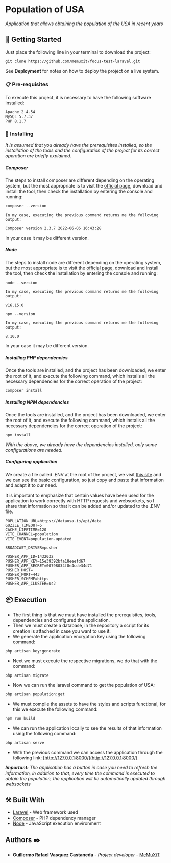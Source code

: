 # Population of USA

_Application that allows obtaining the population of the USA in recent years_

## 🚀 Getting Started

Just place the following line in your terminal to download the project:

```
git clone https://github.com/memuxit/focus-test-laravel.git
```

See **Deployment** for notes on how to deploy the project on a live system.


### 📋 Pre-requisites

To execute this project, it is necessary to have the following software installed:

```
Apache 2.4.54
MySQL 5.7.37
PHP 8.1.7
```

### 🔧 Installing

_It is assumed that you already have the prerequisites installed, so the installation of the tools and the configuration of the project for its correct operation are briefly explained._

##### Composer

The steps to install composer are different depending on the operating system, but the most appropriate is to visit the [official page](https://getcomposer.org/), download and install the tool, then check the installation by entering the console and running:

```
composer --version

In my case, executing the previous command returns me the following output:

Composer version 2.3.7 2022-06-06 16:43:28
```

In your case it may be different version.

##### Node

The steps to install node are different depending on the operating system, but the most appropriate is to visit the [official page](https://nodejs.org/), download and install the tool, then check the installation by entering the console and running:

```
node --version

In my case, executing the previous command returns me the following output:

v16.15.0
```

```
npm --version

In my case, executing the previous command returns me the following output:

8.10.0
```

In your case it may be different version.

##### Installing PHP dependencies

Once the tools are installed, and the project has been downloaded, we enter the root of it, and execute the following command, which installs all the necessary dependencies for the correct operation of the project:

```
composer install
```

##### Installing NPM dependencies

Once the tools are installed, and the project has been downloaded, we enter the root of it, and execute the following command, which installs all the necessary dependencies for the correct operation of the project:

```
npm install
```

_With the above, we already have the dependencies installed, only some configurations are needed._

##### Configuring application

We create a file called .ENV at the root of the project, we visit [this site](https://github.com/laravel/laravel/blob/9.x/.env.example) and we can see the basic configuration, so just copy and paste that information and adapt it to our need.

It is important to emphasize that certain values have been used for the application to work correctly with HTTP requests and websockets, so I share that information so that it can be added and/or updated to the .ENV file.

```
POPULATION_URL=https://datausa.io/api/data
GUZZLE_TIMEOUT=5
CACHE_LIFETIME=120
VITE_CHANNEL=population
VITE_EVENT=population-updated

BROADCAST_DRIVER=pusher

PUSHER_APP_ID=1432032
PUSHER_APP_KEY=15e39392bfa18eeefd67
PUSHER_APP_SECRET=00798034f8e4cde34d71
PUSHER_HOST=
PUSHER_PORT=443
PUSHER_SCHEME=https
PUSHER_APP_CLUSTER=us2
```

## 📦 Execution

- The first thing is that we must have installed the prerequisites, tools, dependencies and configured the application.
- Then we must create a database, in the repository a script for its creation is attached in case you want to use it.
- We generate the application encryption key using the following command:
```
php artisan key:generate
```
- Next we must execute the respective migrations, we do that with the command:
```
php artisan migrate
```
- Now we can run the laravel command to get the population of USA:
```
php artisan population:get
```
- We must compile the assets to have the styles and scripts functional, for this we execute the following command:
```
npm run build
```
- We can run the application locally to see the results of that information using the following command:
```
php artisan serve
```
- With the previous command we can access the application through the following link: [http://127.0.0.1:8000/](http://127.0.0.1:8000/)

***Important:*** *The application has a button in case you need to refresh the information, in addition to that, every time the command is executed to obtain the population, the application will be automatically updated through websockets*

## ⚒️ Built With

* [Laravel](https://laravel.com/) - Web framework used
* [Composer](https://getcomposer.org/) - PHP dependency manager
* [Node](https://nodejs.org/) - JavaScript execution environment

## Authors ✒️

* **Guillermo Rafael Vasquez Castaneda** - *Project developer* - [MeMuXiT](https://github.com/memuxit)

